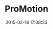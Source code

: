 ---
layout: post
title:  "ProMotion"
repo:   "clearsightstudio/ProMotion"
date:   2015-02-18 17:08:23
gemurl: https://github.com/clearsightstudio/ProMotion
---